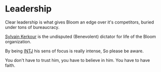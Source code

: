 # Leadership

Clear leadership is what gives Bloom an edge over it's competitors, buried under tons of bureaucracy.

[Sylvain Kerkour](https://www.kerkour.fr/about/) is the undisputed (Benevolent) dictator for life of the
Bloom organization.

By being [INTJ](https://www.16personalities.com/intj-personality) his sens of focus is really intense,
So please be aware.

You don't have to trust him, you have to believe in him. You have to have faith.
